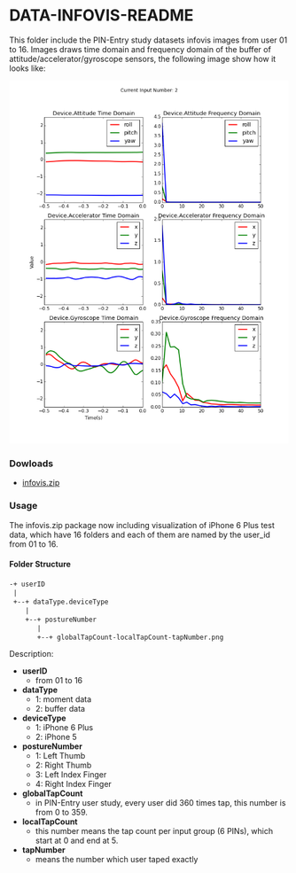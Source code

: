 # DATA-INFOVIS-README

This folder include the PIN-Entry study datasets infovis images from user 01 to 16.
Images draws time domain and frequency domain of the buffer of attitude/accelerator/gyroscope sensors, the following image show how it looks like:

![demo_image](img/buffer-vis.png)

### Dowloads

* [infovis.zip](http://www.changkun.info/publicfiles/dataset/motiontouch/infovis.zip)

### Usage

The infovis.zip package now including visualization of iPhone 6 Plus test data, which have 16 folders and each of them are named by the user_id from 01 to 16.

#### Folder Structure
```
-+ userID
 |
 +--+ dataType.deviceType
    |
    +--+ postureNumber
       |
       +--+ globalTapCount-localTapCount-tapNumber.png
```

Description:

* **userID** 
  - from 01 to 16
* **dataType**
  - 1: moment data
  - 2: buffer data
* **deviceType**
  - 1: iPhone 6 Plus
  - 2: iPhone 5
* **postureNumber**
  - 1: Left Thumb
  - 2: Right Thumb
  - 3: Left Index Finger
  - 4: Right Index Finger
* **globalTapCount**
  - in PIN-Entry user study, every user did 360 times tap, this number is from 0 to 359.
* **localTapCount**
  - this number means the tap count per input group (6 PINs), which start at 0 and end at 5.
* **tapNumber**
  - means the number which user taped exactly